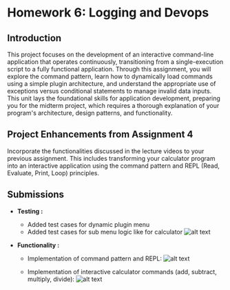 # Homework 6: Logging and Devops

## Introduction

This project focuses on the development of an interactive command-line application that operates continuously, transitioning from a single-execution script to a fully functional application. Through this assignment, you will explore the command pattern, learn how to dynamically load commands using a simple plugin architecture, and understand the appropriate use of exceptions versus conditional statements to manage invalid data inputs. This unit lays the foundational skills for application development, preparing you for the midterm project, which requires a thorough explanation of your program's architecture, design patterns, and functionality.

## Project Enhancements from Assignment 4

Incorporate the functionalities discussed in the lecture videos to your previous assignment. This includes transforming your calculator program into an interactive application using the command pattern and REPL (Read, Evaluate, Print, Loop) principles.

## Submissions

- **Testing :**
  - Added test cases for dynamic plugin menu
  - Added test cases for sub menu logic like for calculator
![alt text](<Screenshot 2024-03-01 at 10.57.47 PM.png>)

- **Functionality :**
  - Implementation of command pattern and REPL:
![alt text](<Screenshot 2024-03-01 at 10.56.08 PM.png>)

  - Implementation of interactive calculator commands (add, subtract, multiply, divide):
![alt text](<Screenshot 2024-03-01 at 10.55.51 PM.png>)